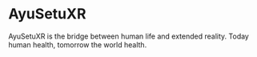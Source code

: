 # AyuSetuXR
AyuSetuXR is the bridge between human life and extended reality. Today human health, tomorrow the world health.
